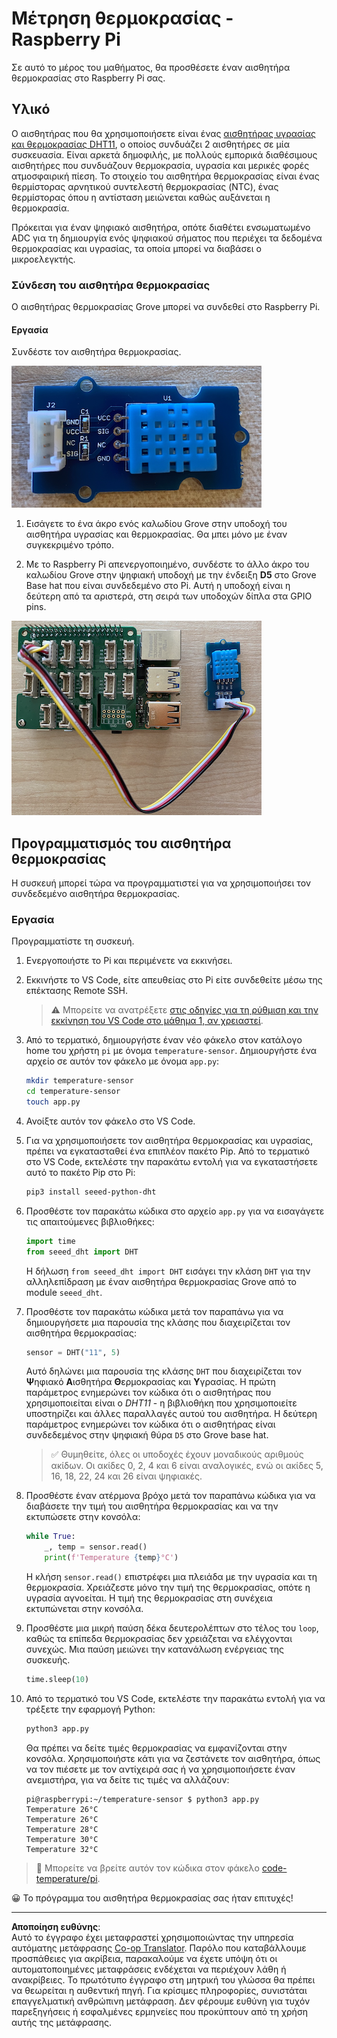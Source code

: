 <!--
CO_OP_TRANSLATOR_METADATA:
{
  "original_hash": "7678f7c67b97ee52d5727496dcd7d346",
  "translation_date": "2025-08-27T22:02:52+00:00",
  "source_file": "2-farm/lessons/1-predict-plant-growth/pi-temp.md",
  "language_code": "el"
}
-->
# Μέτρηση θερμοκρασίας - Raspberry Pi

Σε αυτό το μέρος του μαθήματος, θα προσθέσετε έναν αισθητήρα θερμοκρασίας στο Raspberry Pi σας.

## Υλικό

Ο αισθητήρας που θα χρησιμοποιήσετε είναι ένας [αισθητήρας υγρασίας και θερμοκρασίας DHT11](https://www.seeedstudio.com/Grove-Temperature-Humidity-Sensor-DHT11.html), ο οποίος συνδυάζει 2 αισθητήρες σε μία συσκευασία. Είναι αρκετά δημοφιλής, με πολλούς εμπορικά διαθέσιμους αισθητήρες που συνδυάζουν θερμοκρασία, υγρασία και μερικές φορές ατμοσφαιρική πίεση. Το στοιχείο του αισθητήρα θερμοκρασίας είναι ένας θερμίστορας αρνητικού συντελεστή θερμοκρασίας (NTC), ένας θερμίστορας όπου η αντίσταση μειώνεται καθώς αυξάνεται η θερμοκρασία.

Πρόκειται για έναν ψηφιακό αισθητήρα, οπότε διαθέτει ενσωματωμένο ADC για τη δημιουργία ενός ψηφιακού σήματος που περιέχει τα δεδομένα θερμοκρασίας και υγρασίας, τα οποία μπορεί να διαβάσει ο μικροελεγκτής.

### Σύνδεση του αισθητήρα θερμοκρασίας

Ο αισθητήρας θερμοκρασίας Grove μπορεί να συνδεθεί στο Raspberry Pi.

#### Εργασία

Συνδέστε τον αισθητήρα θερμοκρασίας.

![Αισθητήρας θερμοκρασίας Grove](../../../../../translated_images/grove-dht11.07f8eafceee170043efbb53e1d15722bd4e00fbaa9ff74290b57e9f66eb82c17.el.png)

1. Εισάγετε το ένα άκρο ενός καλωδίου Grove στην υποδοχή του αισθητήρα υγρασίας και θερμοκρασίας. Θα μπει μόνο με έναν συγκεκριμένο τρόπο.

1. Με το Raspberry Pi απενεργοποιημένο, συνδέστε το άλλο άκρο του καλωδίου Grove στην ψηφιακή υποδοχή με την ένδειξη **D5** στο Grove Base hat που είναι συνδεδεμένο στο Pi. Αυτή η υποδοχή είναι η δεύτερη από τα αριστερά, στη σειρά των υποδοχών δίπλα στα GPIO pins.

![Ο αισθητήρας θερμοκρασίας Grove συνδεδεμένος στην υποδοχή A0](../../../../../translated_images/pi-temperature-sensor.3ff82fff672c8e565ef25a39d26d111de006b825a7e0867227ef4e7fbff8553c.el.png)

## Προγραμματισμός του αισθητήρα θερμοκρασίας

Η συσκευή μπορεί τώρα να προγραμματιστεί για να χρησιμοποιήσει τον συνδεδεμένο αισθητήρα θερμοκρασίας.

### Εργασία

Προγραμματίστε τη συσκευή.

1. Ενεργοποιήστε το Pi και περιμένετε να εκκινήσει.

1. Εκκινήστε το VS Code, είτε απευθείας στο Pi είτε συνδεθείτε μέσω της επέκτασης Remote SSH.

    > ⚠️ Μπορείτε να ανατρέξετε [στις οδηγίες για τη ρύθμιση και την εκκίνηση του VS Code στο μάθημα 1, αν χρειαστεί](../../../1-getting-started/lessons/1-introduction-to-iot/pi.md).

1. Από το τερματικό, δημιουργήστε έναν νέο φάκελο στον κατάλογο home του χρήστη `pi` με όνομα `temperature-sensor`. Δημιουργήστε ένα αρχείο σε αυτόν τον φάκελο με όνομα `app.py`:

    ```sh
    mkdir temperature-sensor
    cd temperature-sensor
    touch app.py
    ```

1. Ανοίξτε αυτόν τον φάκελο στο VS Code.

1. Για να χρησιμοποιήσετε τον αισθητήρα θερμοκρασίας και υγρασίας, πρέπει να εγκατασταθεί ένα επιπλέον πακέτο Pip. Από το τερματικό στο VS Code, εκτελέστε την παρακάτω εντολή για να εγκαταστήσετε αυτό το πακέτο Pip στο Pi:

    ```sh
    pip3 install seeed-python-dht
    ```

1. Προσθέστε τον παρακάτω κώδικα στο αρχείο `app.py` για να εισαγάγετε τις απαιτούμενες βιβλιοθήκες:

    ```python
    import time
    from seeed_dht import DHT
    ```

    Η δήλωση `from seeed_dht import DHT` εισάγει την κλάση `DHT` για την αλληλεπίδραση με έναν αισθητήρα θερμοκρασίας Grove από το module `seeed_dht`.

1. Προσθέστε τον παρακάτω κώδικα μετά τον παραπάνω για να δημιουργήσετε μια παρουσία της κλάσης που διαχειρίζεται τον αισθητήρα θερμοκρασίας:

    ```python
    sensor = DHT("11", 5)
    ```

    Αυτό δηλώνει μια παρουσία της κλάσης `DHT` που διαχειρίζεται τον **Ψ**ηφιακό **Α**ισθητήρα **Θ**ερμοκρασίας και **Υ**γρασίας. Η πρώτη παράμετρος ενημερώνει τον κώδικα ότι ο αισθητήρας που χρησιμοποιείται είναι ο *DHT11* - η βιβλιοθήκη που χρησιμοποιείτε υποστηρίζει και άλλες παραλλαγές αυτού του αισθητήρα. Η δεύτερη παράμετρος ενημερώνει τον κώδικα ότι ο αισθητήρας είναι συνδεδεμένος στην ψηφιακή θύρα `D5` στο Grove base hat.

    > ✅ Θυμηθείτε, όλες οι υποδοχές έχουν μοναδικούς αριθμούς ακίδων. Οι ακίδες 0, 2, 4 και 6 είναι αναλογικές, ενώ οι ακίδες 5, 16, 18, 22, 24 και 26 είναι ψηφιακές.

1. Προσθέστε έναν ατέρμονα βρόχο μετά τον παραπάνω κώδικα για να διαβάσετε την τιμή του αισθητήρα θερμοκρασίας και να την εκτυπώσετε στην κονσόλα:

    ```python
    while True:
        _, temp = sensor.read()
        print(f'Temperature {temp}°C')
    ```

    Η κλήση `sensor.read()` επιστρέφει μια πλειάδα με την υγρασία και τη θερμοκρασία. Χρειάζεστε μόνο την τιμή της θερμοκρασίας, οπότε η υγρασία αγνοείται. Η τιμή της θερμοκρασίας στη συνέχεια εκτυπώνεται στην κονσόλα.

1. Προσθέστε μια μικρή παύση δέκα δευτερολέπτων στο τέλος του `loop`, καθώς τα επίπεδα θερμοκρασίας δεν χρειάζεται να ελέγχονται συνεχώς. Μια παύση μειώνει την κατανάλωση ενέργειας της συσκευής.

    ```python
    time.sleep(10)
    ```

1. Από το τερματικό του VS Code, εκτελέστε την παρακάτω εντολή για να τρέξετε την εφαρμογή Python:

    ```sh
    python3 app.py
    ```

    Θα πρέπει να δείτε τιμές θερμοκρασίας να εμφανίζονται στην κονσόλα. Χρησιμοποιήστε κάτι για να ζεστάνετε τον αισθητήρα, όπως να τον πιέσετε με τον αντίχειρά σας ή να χρησιμοποιήσετε έναν ανεμιστήρα, για να δείτε τις τιμές να αλλάζουν:

    ```output
    pi@raspberrypi:~/temperature-sensor $ python3 app.py 
    Temperature 26°C
    Temperature 26°C
    Temperature 28°C
    Temperature 30°C
    Temperature 32°C
    ```

> 💁 Μπορείτε να βρείτε αυτόν τον κώδικα στον φάκελο [code-temperature/pi](../../../../../2-farm/lessons/1-predict-plant-growth/code-temperature/pi).

😀 Το πρόγραμμα του αισθητήρα θερμοκρασίας σας ήταν επιτυχές!

---

**Αποποίηση ευθύνης**:  
Αυτό το έγγραφο έχει μεταφραστεί χρησιμοποιώντας την υπηρεσία αυτόματης μετάφρασης [Co-op Translator](https://github.com/Azure/co-op-translator). Παρόλο που καταβάλλουμε προσπάθειες για ακρίβεια, παρακαλούμε να έχετε υπόψη ότι οι αυτοματοποιημένες μεταφράσεις ενδέχεται να περιέχουν λάθη ή ανακρίβειες. Το πρωτότυπο έγγραφο στη μητρική του γλώσσα θα πρέπει να θεωρείται η αυθεντική πηγή. Για κρίσιμες πληροφορίες, συνιστάται επαγγελματική ανθρώπινη μετάφραση. Δεν φέρουμε ευθύνη για τυχόν παρεξηγήσεις ή εσφαλμένες ερμηνείες που προκύπτουν από τη χρήση αυτής της μετάφρασης.